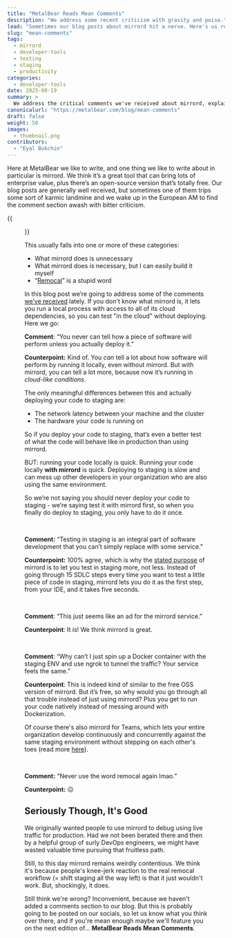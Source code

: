 ```yaml
---
title: "MetalBear Reads Mean Comments"
description: "We address some recent criticism with gravity and poise."
lead: "Sometimes our blog posts about mirrord hit a nerve. Here's us responding to the mean comments on one such recent post."
slug: "mean-comments"
tags:
  - mirrord
  - developer-tools
  - testing
  - staging
  - productivity
categories:
  - developer-tools
date: 2025-08-19
summary: >
  We address the critical comments we've received about mirrord, explaining how it helps developers test using staging environments more efficiently without replacing the need for proper staging deployments.
canonicalurl: "https://metalbear.com/blog/mean-comments"
draft: false
weight: 50
images:
  - thumbnail.png
contributors:
  - "Eyal Bukchin"
---
```


Here at MetalBear we like to write, and one thing we like to write about in particular is mirrord. We think it’s a great tool that can bring lots of enterprise value, plus there’s an open-source version that’s totally free. Our blog posts are generally well received, but sometimes one of them trips some sort of karmic landmine and we wake up in the European AM to find the comment section awash with bitter criticism.

{{<figure src="thumbnail.png" alt="MetalBear mascot getting sad reading mean comments." height="100%" width="100%">}}

This usually falls into one or more of these categories:

- What mirrord does is unnecessary
- What mirrord does is necessary, but I can easily build it myself
- “[Remocal](https://thenewstack.io/remocal-development-the-future-of-efficient-kubernetes-workflows/)” is a stupid word

In this blog post we’re going to address some of the comments [we’ve received](https://app.daily.dev/posts/stop-deploying-just-to-test--ko7cwsqb7) lately. If you don't know what mirrord is, it lets you run a local process with access to all of its cloud dependencies, so you can test "in the cloud" without deploying. Here we go: 

**Comment**: “You never can tell how a piece of software will perform unless you actually deploy it.”

**Counterpoint:** Kind of. You *can* tell a lot about how software will perform by running it locally, even without mirrord. But with mirrord, you can tell a lot more, because now it’s running in *cloud-like conditions*.

The only meaningful differences between this and actually deploying your code to staging are:

- The network latency between your machine and the cluster
- The hardware your code is running on

So if you deploy your code to staging,  that’s even a better test of what the code will behave like in production than using mirrord.

BUT: running your code locally is quick. Running your code locally **with mirrord** is quick. Deploying to staging is slow and can mess up other developers in your organization who are also using the same environment.

So we’re not saying you should never deploy your code to staging - we’re saying test it with mirrord first, so when you finally do deploy to staging, you only have to do it once.

<br/>

**Comment:** “Testing in staging is an integral part of software development that you can’t simply replace with some service.”

**Counterpoint:**  100% agree, which is why the [stated purpose](https://metalbear.com/mirrord/docs/overview/introduction#why) of mirrord is to let you test in staging more, not less. Instead of going through 15 SDLC steps every time you want to test a little piece of code in staging, mirrord lets you do it as the first step, from your IDE, and it takes five seconds.

<br/>

**Comment**: “This just seems like an ad for the mirrord service.”

**Counterpoint**: It is! We think mirrord is great. 

<br/>

**Comment**: “Why can’t I just spin up a Docker container with the staging ENV and use ngrok to tunnel the traffic? Your service feels the same.”

**Counterpoint**: This is indeed kind of similar to the free OSS version of mirrord. But it’s free, so why would you go through all that trouble instead of just using mirrord? Plus you get to run your code natively instead of messing around with Dockerization.

Of course there's also mirrord for Teams, which lets your entire organization develop continuously and concurrently against the same staging environment without stepping on each other's toes (read more [here](https://metalbear.com/mirrord/docs/overview/teams)). 

<br/>

**Comment:** “Never use the word remocal again lmao.”

**Counterpoint:** ☹️

## Seriously Though, It's Good

We originally wanted people to use mirrord to debug using live traffic for production. Had we not been berated there and then by a helpful group of surly DevOps engineers, we might have wasted valuable time pursuing that fruitless path.

Still, to this day mirrord remains weirdly contentious. We think it's because people's knee-jerk reaction to the real remocal workflow (= shift staging all the way left) is that it just wouldn't work. But, shockingly, it does.

Still think we're wrong? Inconvenient, because we haven't added a comments section to our blog. But this is probably going to be posted on our socials, so let us know what you think over there, and if you're mean enough maybe we'll feature you on the next edition of... **MetalBear Reads Mean Comments**.